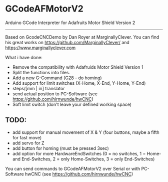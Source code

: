 GCodeAFMotorV2
==============

Arduino GCode Interpreter for Adafruits Motor Shield Version 2

--------------

Based on GcodeCNCDemo by Dan Royer at MarginallyClever.
You can find his great works on https://github.com/MarginallyClever/
and https://www.marginallyclever.com

What i have done:

 - Remove the compatibility with Adafruids Motor Shield Version 1
 - Split the functions into files.
 - Add a new G-Command (G28 - do homing)
 - Add support for limit switches (X-Home, X-End, Y-Home, Y-End)
 - steps/[mm | in] translator
 - send actual position to PC-Software (see https://github.com/hirnwunde/hwCNC)
 - Soft limit switch (don't leave your defined working space)
 
TODO:
--------------

 - add support for manual movement of X & Y (four buttons, maybe a fifth for fast move)
 - add servo for Z 
 - add button for homing (must be pressed 3sec)
 - add option for more HardwareEndSwitches (0 = no switches, 1 = Home- and End-Switches, 2 = only Home-Switches, 3 = only End-Switches)


You can send commands to GCodeAFMotorV2 over Serial or with PC-Software hwCNC (see https://github.com/hirnwunde/hwCNC)
